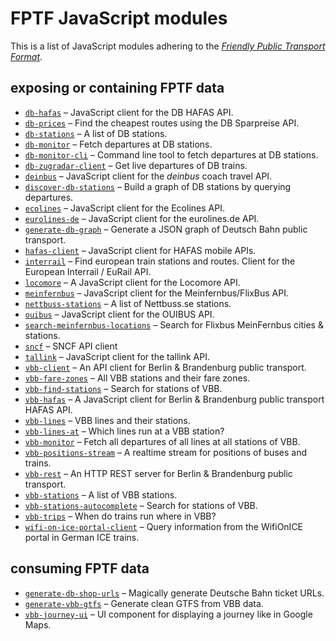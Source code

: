 # FPTF JavaScript modules

This is a list of JavaScript modules adhering to the [*Friendly Public Transport Format*](https://github.com/public-transport/friendly-public-transport-format).

## exposing or containing FPTF data

- [`db-hafas`](https://github.com/derhuerst/db-hafas) – JavaScript client for the DB HAFAS API.
- [`db-prices`](https://github.com/juliuste/db-prices) – Find the cheapest routes using the DB Sparpreise API.
- [`db-stations`](https://github.com/derhuerst/db-stations) – A list of DB stations.
- [`db-monitor`](https://github.com/derhuerst/db-monitor) – Fetch departures at DB stations.
- [`db-monitor-cli`](https://github.com/derhuerst/db-monitor-cli) – Command line tool to fetch departures at DB stations.
- [`db-zugradar-client`](https://github.com/derhuerst/db-zugradar-client) – Get live departures of DB trains.
- [`deinbus`](https://github.com/juliuste/deinbus) – JavaScript client for the *deinbus* coach travel API.
- [`discover-db-stations`](https://github.com/derhuerst/discover-db-stations) – Build a graph of DB stations by querying departures.
- [`ecolines`](https://github.com/derhuerst/ecolines) – JavaScript client for the Ecolines API.
- [`eurolines-de`](https://github.com/juliuste/eurolines-de) – JavaScript client for the eurolines.de API.
- [`generate-db-graph`](https://github.com/derhuerst/generate-db-graph) – Generate a JSON graph of Deutsch Bahn public transport.
- [`hafas-client`](https://github.com/derhuerst/hafas-client) – JavaScript client for HAFAS mobile APIs.
- [`interrail`](https://github.com/juliuste/interrail) – Find european train stations and routes. Client for the European Interrail / EuRail API.
- [`locomore`](https://github.com/derhuerst/locomore) – A JavaScript client for the Locomore API.
- [`meinfernbus`](https://github.com/juliuste/meinfernbus) – JavaScript client for the Meinfernbus/FlixBus API.
- [`nettbuss-stations`](https://github.com/derhuerst/nettbuss-stations) – A list of Nettbuss.se stations.
- [`ouibus`](https://github.com/juliuste/ouibus) – JavaScript client for the OUIBUS API.
- [`search-meinfernbus-locations`](https://github.com/derhuerst/search-meinfernbus-locations) – Search for Flixbus MeinFernbus cities & stations.
- [`sncf`](https://github.com/juliuste/sncf) – SNCF API client
- [`tallink`](https://github.com/juliuste/tallink) – JavaScript client for the tallink API.
- [`vbb-client`](https://github.com/derhuerst/vbb-client) – An API client for Berlin & Brandenburg public transport.
- [`vbb-fare-zones`](https://github.com/derhuerst/vbb-fare-zones) – All VBB stations and their fare zones.
- [`vbb-find-stations`](https://github.com/derhuerst/vbb-find-stations) – Search for stations of VBB.
- [`vbb-hafas`](https://github.com/derhuerst/vbb-hafas) – A JavaScript client for Berlin & Brandenburg public transport HAFAS API.
- [`vbb-lines`](https://github.com/derhuerst/vbb-lines) – VBB lines and their stations.
- [`vbb-lines-at`](https://github.com/derhuerst/vbb-lines-at) – Which lines run at a VBB station?
- [`vbb-monitor`](https://github.com/derhuerst/vbb-monitor) – Fetch all departures of all lines at all stations of VBB.
- [`vbb-positions-stream`](https://github.com/derhuerst/vbb-positions-stream) – A realtime stream for positions of buses and trains.
- [`vbb-rest`](https://github.com/derhuerst/vbb-rest) – An HTTP REST server for Berlin & Brandenburg public transport.
- [`vbb-stations`](https://github.com/derhuerst/vbb-stations) – A list of VBB stations.
- [`vbb-stations-autocomplete`](https://github.com/derhuerst/vbb-stations-autocomplete) – Search for stations of VBB.
- [`vbb-trips`](https://github.com/derhuerst/vbb-trips) – When do trains run where in VBB?
- [`wifi-on-ice-portal-client`](https://github.com/derhuerst/wifi-on-ice-portal-client) – Query information from the WifiOnICE portal in German ICE trains.

## consuming FPTF data

- [`generate-db-shop-urls`](https://github.com/derhuerst/generate-db-shop-urls) – Magically generate Deutsche Bahn ticket URLs.
- [`generate-vbb-gtfs`](https://github.com/derhuerst/generate-vbb-gtfs) – Generate clean GTFS from VBB data.
- [`vbb-journey-ui`](https://github.com/derhuerst/vbb-journey-ui) – UI component for displaying a journey like in Google Maps.
